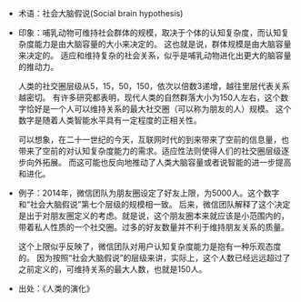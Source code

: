 + 术语：社会大脑假说(Social brain hypothesis)
+ 印象：哺乳动物可维持社会群体的规模，取决于个体的认知复杂度，而认知复杂度能力是由大脑容量的大小来决定的。
这也就是说，群体规模是由大脑容量来决定的。
适应和维持复杂的社会关系，似乎是哺乳动物进化出更大的脑容量的推动力。

  人类的社交圈层级从5，15，50，150，依次以倍数3递增，越往里层代表关系越密切。
有许多研究都表明，现代人类的自然群落大小为150人左右，这个数字恰好是一个人可以维持关系的最大社交圈（可以称为朋友的人）规模。
这个数字是随着人类智能水平具有一定程度的正相关性。

  可以想象，在二十一世纪的今天，互联网时代的到来带来了空前的信息量，也带来了空前的对认知复杂度能力的需求。适应性法则使得人们的社交圈层级逐步向外拓展。
而这可能也反向地推动了人类大脑容量或者说智能的进一步提高和进化。

+ 例子：2014年，微信团队为朋友圈设定了好友上限，为5000人。这个数字和“社会大脑假说”第七个层级的规模相一致。
后来，微信团队解释了这个决定是出于对朋友圈定义的考虑。就是说，这个朋友圈本来就应该是小范围内的，带着私人性质的一个社交圈。过多的好友数量并不利于维持朋友关系的质量。
    
  这个上限似乎反映了，微信团队对用户认知复杂度能力是抱有一种乐观态度的。
因为按照“社会大脑假说”的层级来讲，实际上，这个人数已经远远超过了之前定义的，可维持关系的最大人数，也就是150人。

+ 出处：《人类的演化》
